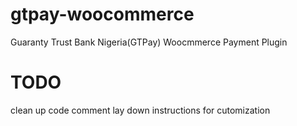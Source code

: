 # gtpay-woocommerce
Guaranty Trust Bank Nigeria(GTPay) Woocmmerce Payment Plugin





# TODO
clean up code
comment
lay down instructions for cutomization

